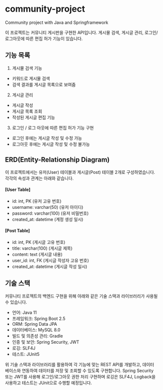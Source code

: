 # community-project
Community project with Java and Springframework

이 프로젝트는 커뮤니티 게시판을 구현한 API입니다.
게시물 검색, 게시글 관리, 로그인/로그아웃에 따른 편집 허가 기능이 있습니다.

## 기능 목록
1. 게시물 검색 기능
- 키워드로 게시물 검색
- 검색 결과를 게시글 목록으로 보여줌
2. 게시글 관리
- 게시글 작성
- 게시글 목록 조회
- 작성된 게시글 편집 기능
3. 로그인 / 로그 아웃에 따른 편집 허가 기능 구현
- 로그인 후에는 게시글 작성 및 수정 가능
- 로그아웃 후에는 게시글 작성 및 수정 불가능


## ERD(Entity-Relationship Diagram)

이 프로젝트에서는 유저(User) 테이블과 게시글(Post) 테이블 2개로 구성하였습니다.
각각의 속성과 관계는 아래와 같습니다.

#### [User Table]
- id: int, PK (유저 고유 번호)
- username: varchar(50) (유저 아이디)
- password: varchar(100) (유저 비밀번호)
- created_at: datetime (계정 생성 일시)

#### [Post Table]
- id: int, PK (게시글 고유 번호)
- title: varchar(100) (게시글 제목)
- content: text (게시글 내용)
- user_id: int, FK (게시글 작성자 고유 번호)
- created_at: datetime (게시글 작성 일시)


## 기술 스택
커뮤니티 프로젝트의 백엔드 구현을 위해 아래와 같은 기술 스택과 라이브러리가 사용될 수 있습니다.

- 언어: Java 11
- 프레임워크: Spring Boot 2.5
- ORM: Spring Data JPA
- 데이터베이스: MySQL 8.0
- 빌드 및 의존성 관리: Gradle
- 인증 및 보안: Spring Security, JWT
- 로깅: SLF4J
- 테스트: JUnit5

위 기술 스택과 라이브러리를 활용하여 각 기능에 맞는 REST API를 개발하고, 데이터베이스와 연동하여 데이터를 저장 및 조회할 수 있도록 구현합니다. Spring Security 또는 JWT를 사용해 로그인/로그아웃 권한 처리 구현하며 로깅은 SLF4J, Logback을 사용하고 테스트는 JUnit으로 수행할 예정입니다.
